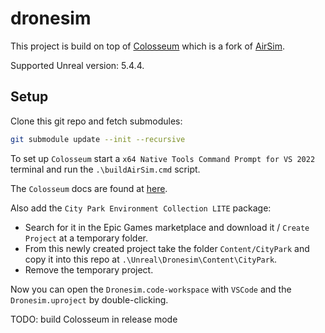 # dronesim

This project is build on top of [Colosseum](https://github.com/CodexLabsLLC/Colosseum) which is a fork of [AirSim](https://github.com/microsoft/AirSim).

Supported Unreal version: 5.4.4.

## Setup

Clone this git repo and fetch submodules:

```bash
git submodule update --init --recursive
```

To set up `Colosseum` start a `x64 Native Tools Command Prompt for VS 2022` terminal and run the `.\buildAirSim.cmd` script.

The `Colosseum` docs are found at [here](https://codexlabsllc.github.io/Colosseum/build_windows/).

Also add the `City Park Environment Collection LITE` package:
- Search for it in the Epic Games marketplace and download it / `Create Project` at a temporary folder.
- From this newly created project take the folder `Content/CityPark` and copy it into this repo at `.\Unreal\Dronesim\Content\CityPark`.
- Remove the temporary project.

Now you can open the `Dronesim.code-workspace` with `VSCode` and the `Dronesim.uproject` by double-clicking.

TODO: build Colosseum in release mode
